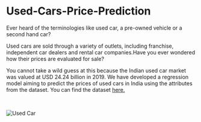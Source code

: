 # Used-Cars-Price-Prediction

Ever heard of the terminologies like used car, a pre-owned vehicle or a second hand car?

Used cars are sold through a variety of outlets, including franchise, independent car dealers and rental car companies.Have you ever wondered how their prices are evaluated for sale?

You cannot take a wild guess at this because the Indian used car market was valued at USD 24.24 billion in 2019.
We have developed a regression model aiming to predict the prices of used cars in India using the attributes from the dataset.
You can find the dataset [here.](https://www.kaggle.com/avikasliwal/used-cars-price-prediction)

<br>

![Used Car](https://images.unsplash.com/photo-1489824904134-891ab64532f1?ixlib=rb-1.2.1&ixid=eyJhcHBfaWQiOjEyMDd9&auto=format&fit=crop&w=600&q=60)
